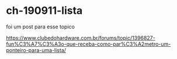 # ch-190911-lista

foi um post para esse topico

https://www.clubedohardware.com.br/forums/topic/1396827-fun%C3%A7%C3%A3o-que-receba-como-par%C3%A2metro-um-ponteiro-para-uma-lista/
